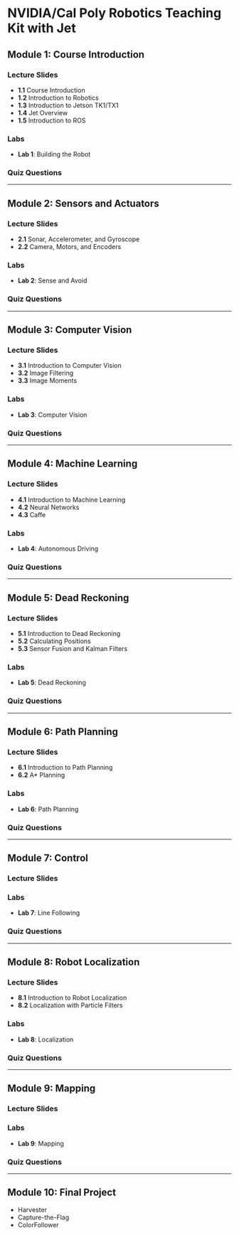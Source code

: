 # NVIDIA/Cal Poly Robotics Teaching Kit with Jet

## Module 1: Course Introduction

### Lecture Slides
- **1.1** Course Introduction
- **1.2** Introduction to Robotics
- **1.3** Introduction to Jetson TK1/TX1
- **1.4** Jet Overview
- **1.5** Introduction to ROS

### Labs
- **Lab 1**: Building the Robot

### Quiz Questions

---

## Module 2: Sensors and Actuators

### Lecture Slides
- **2.1** Sonar, Accelerometer, and Gyroscope
- **2.2** Camera, Motors, and Encoders

### Labs
- **Lab 2**: Sense and Avoid

### Quiz Questions

---

## Module 3: Computer Vision

### Lecture Slides
- **3.1** Introduction to Computer Vision
- **3.2** Image Filtering
- **3.3** Image Moments

### Labs
- **Lab 3**: Computer Vision

### Quiz Questions

---

## Module 4: Machine Learning

### Lecture Slides
- **4.1** Introduction to Machine Learning
- **4.2** Neural Networks
- **4.3** Caffe

### Labs
- **Lab 4**: Autonomous Driving

### Quiz Questions

---

## Module 5: Dead Reckoning

### Lecture Slides
- **5.1** Introduction to Dead Reckoning
- **5.2** Calculating Positions
- **5.3** Sensor Fusion and Kalman Filters

### Labs
- **Lab 5**: Dead Reckoning

### Quiz Questions

---

## Module 6: Path Planning

### Lecture Slides
- **6.1** Introduction to Path Planning
- **6.2** A* Planning

### Labs
- **Lab 6**: Path Planning

### Quiz Questions

---

## Module 7: Control

### Lecture Slides

### Labs
- **Lab 7**: Line Following

### Quiz Questions

---

## Module 8: Robot Localization

### Lecture Slides
- **8.1** Introduction to Robot Localization
- **8.2** Localization with Particle Filters

### Labs
- **Lab 8**: Localization

### Quiz Questions

---

## Module 9: Mapping

### Lecture Slides

### Labs
- **Lab 9**: Mapping

### Quiz Questions

---

## Module 10: Final Project

- Harvester
- Capture-the-Flag
- ColorFollower
